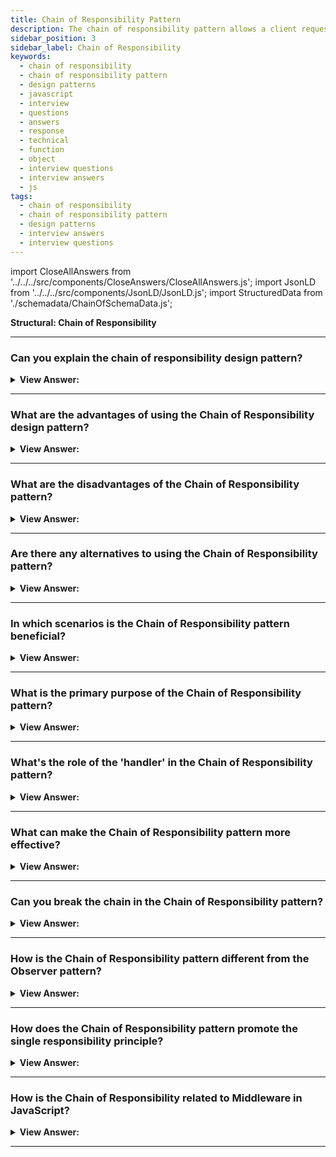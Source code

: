 ```yaml
---
title: Chain of Responsibility Pattern
description: The chain of responsibility pattern allows a client request to be received by multiple objects. JavaScript Frontend Phone Interview Question
sidebar_position: 3
sidebar_label: Chain of Responsibility
keywords:
  - chain of responsibility
  - chain of responsibility pattern
  - design patterns
  - javascript
  - interview
  - questions
  - answers
  - response
  - technical
  - function
  - object
  - interview questions
  - interview answers
  - js
tags:
  - chain of responsibility
  - chain of responsibility pattern
  - design patterns
  - interview answers
  - interview questions
---
```


import CloseAllAnswers from '../../../src/components/CloseAnswers/CloseAllAnswers.js';
import JsonLD from '../../../src/components/JsonLD/JsonLD.js';
import StructuredData from './schemadata/ChainOfSchemaData.js';

<JsonLD data={StructuredData} />

<head>
  <title>Chain of Responsibility Pattern | HelloJavaScript.info</title>
</head>

**Structural: Chain of Responsibility**

<CloseAllAnswers />

---

### Can you explain the chain of responsibility design pattern?

<details className='answer'>
  <summary>
    <strong>View Answer:</strong>
  </summary>
  <div>
  <div>
      <strong>Interview Response:</strong> The Chain of Responsibility pattern is a behavioral design pattern that lets you pass requests along a chain of handlers. When a request comes in, each handler decides either to process the request or to pass it to the next handler in the chain.
    </div><br/>
    <div>
      <strong>Technical Response:</strong> This behavioral JavaScript design pattern generates a series of receiver objects responding to a request. This approach encourages loose coupling, allowing us to avoid coupling the sender of a request to a receiver and allowing other receivers to handle the request.<br/><br/>
      The receiving objects get coupled together, and they'll be able to act on the request before passing it over to the following receiver object. It's also simple to add additional recipient objects to the chain.
<br/>
    </div>
    <div>
</div><br />
  <div><strong className="codeExample">Code Example:</strong> ES6 Implementation<br /><br />

<img src="/img/javascript-chain-of-responsibility.jpg" /><br /><br />

<img src="/img/chain_of_responsibility_atm.png
" /><br /><br />

**The objects participating in this pattern are:**

**Client** -- example code: _Request_

- initiates the request to a chain of handler objects

**Handler** -- example code: _Request.get() method_

- defines an interface for handling the requests
- implements the successor link (returning 'this')

<br/>

**Here's a simple example of how to implement the Chain of Responsibility pattern in modern JavaScript:**

```javascript
class Handler {
  constructor() {
    this.next = null;
  }

  setNext(handler) {
    this.next = handler;
  }

  handle(request) {
    let result = this.process(request);

    if (result === 'next' && this.next) {
      return this.next.handle(request);
    }

    return result;
  }

  process(request) {
    throw new Error('Method process(request) not implemented.');
  }
}

class Handler1 extends Handler {
  process(request) {
    if (request === 'request1') {
      return 'Handler1 is handling request1';
    }

    return 'next';
  }
}

class Handler2 extends Handler {
  process(request) {
    if (request === 'request2') {
      return 'Handler2 is handling request2';
    }

    return 'next';
  }
}

class Handler3 extends Handler {
  process(request) {
    if (request === 'request3') {
      return 'Handler3 is handling request3';
    }

    return 'next';
  }
}

// Set up the chain of responsibility
const handler1 = new Handler1();
const handler2 = new Handler2();
const handler3 = new Handler3();

handler1.setNext(handler2);
handler2.setNext(handler3);

// Send requests
console.log(handler1.handle('request2')); // Output: Handler2 is handling request2
console.log(handler1.handle('request3')); // Output: Handler3 is handling request3
console.log(handler1.handle('request1')); // Output: Handler1 is handling request1
```

In this example, `Handler1`, `Handler2`, and `Handler3` are all handlers. They each extend a base `Handler` class and override its `process` method to handle specific requests. If a handler can't handle a request, it passes the request along to the next handler in the chain. The chain is set up at runtime, with each handler holding a reference to the next handler in the chain.

  </div>
  </div>
</details>

---

### What are the advantages of using the Chain of Responsibility design pattern?

<details>
  <summary>
    <strong>View Answer:</strong>
  </summary>
  <div>
  <div>
      <strong>Interview Response:</strong> Advantages of using the Chain of Responsibility pattern in JavaScript include flexible object handling, easy addition/removal of handlers, and reduced coupling between objects.
    </div>
    <br />
    <div>
      <strong>Technical Response:</strong> Benefits of the Chain of Responsibility Pattern
    </div>
    <br />
    <div></div>

- You have control over the sequence in which requests get handled.
- The principle of single responsibility. Classes that invoke operations get separated from classes that perform tasks.
- The principle of open/closed. New handlers can get added to the app without disrupting the old client code.

<br />
  </div>
</details>

---

### What are the disadvantages of the Chain of Responsibility pattern?

<details>
  <summary>
    <strong>View Answer:</strong>
  </summary>
  <div>
  <div>
      <strong>Interview Response:</strong> Disadvantages of using the Chain of Responsibility pattern in JavaScript include the potential for requests to go unhandled, increased complexity and potential performance issues with long chains.
    </div>
    <br />

:::warning
This pattern can lead to high runtime overhead and the handling order may not always be predictable.
:::

  </div>
</details>

---

### Are there any alternatives to using the Chain of Responsibility pattern?

<details>
  <summary>
    <strong>View Answer:</strong>
  </summary>
  <div>
  <div>
      <strong>Interview Response:</strong> Yes, some alternatives to the Chain of Responsibility pattern in JavaScript include the Command pattern, the Observer pattern, and the Strategy pattern.
    </div>
    <br />
  </div>
</details>

---

### In which scenarios is the Chain of Responsibility pattern beneficial?

<details>
  <summary><strong>View Answer:</strong></summary>
  <div>
  <div><strong>Interview Response:</strong> It's useful when multiple objects can handle a request and the handler doesn't need to be specified explicitly.
  </div>
  </div>
</details>

---

### What is the primary purpose of the Chain of Responsibility pattern?

<details>
  <summary><strong>View Answer:</strong></summary>
  <div>
  <div><strong>Interview Response:</strong> Its primary purpose is to decouple the sender of a request from its receiver by allowing multiple objects to handle the request.
  </div>
  </div>
</details>

---

### What's the role of the 'handler' in the Chain of Responsibility pattern?

<details>
  <summary><strong>View Answer:</strong></summary>
  <div>
  <div><strong>Interview Response:</strong> The handler is an interface representing part of the chain. It either handles the request or forwards it to the next handler.
  </div>
  </div>
</details>

---

### What can make the Chain of Responsibility pattern more effective?

<details>
  <summary><strong>View Answer:</strong></summary>
  <div>
  <div><strong>Interview Response:</strong> Ensuring that the chain is set up correctly with careful consideration of handlers can make it more effective.
  </div>
  </div>
</details>

---

### Can you break the chain in the Chain of Responsibility pattern?

<details>
  <summary><strong>View Answer:</strong></summary>
  <div>
  <div><strong>Interview Response:</strong> Yes, it's possible to break the chain in the Chain of Responsibility pattern in modern JavaScript. A handler in the chain can decide not to pass the request further down the chain.
  </div><br />
  <div><strong className="codeExample">Code Example:</strong><br /><br />

  <div></div>

```javascript
class Handler {
  constructor() {
    this.next = null;
  }

  setNext(handler) {
    this.next = handler;
  }

  handle(request) {
    let result = this.process(request);

    // If result isn't 'next', don't pass the request to the next handler
    if (result !== 'next' || !this.next) {
      return result;
    }

    return this.next.handle(request);
  }

  process(request) {
    throw new Error('Method process(request) not implemented.');
  }
}

class Handler1 extends Handler {
  process(request) {
    if (request === 'request1') {
      return 'Handler1 is handling request1';
    }

    return 'next';
  }
}

class Handler2 extends Handler {
  process(request) {
    // If this handler processes the request, don't pass it to the next handler
    if (request === 'request2') {
      return 'Handler2 is handling request2 and breaking the chain';
    }

    return 'next';
  }
}

class Handler3 extends Handler {
  process(request) {
    if (request === 'request3') {
      return 'Handler3 is handling request3';
    }

    return 'next';
  }
}

// Set up the chain of responsibility
const handler1 = new Handler1();
const handler2 = new Handler2();
const handler3 = new Handler3();

handler1.setNext(handler2);
handler2.setNext(handler3);

// Send requests
console.log(handler1.handle('request2')); // Output: Handler2 is handling request2 and breaking the chain
console.log(handler1.handle('request3')); // Output: undefined, because the chain was broken by handler2
```

In this example, if `Handler2` processes a request, it breaks the chain and doesn't pass the request to `Handler3`. As a result, if you send 'request3' to `handler1`, the request won't reach `Handler3`, and the method `handler1.handle('request3')` returns `undefined`.

  </div>
  </div>
</details>

---

### How is the Chain of Responsibility pattern different from the Observer pattern?

<details>
  <summary><strong>View Answer:</strong></summary>
  <div>
  <div><strong>Interview Response:</strong> In the Chain of Responsibility, the event is handled by one handler. In Observer, multiple observers react to an event.
  </div>
  </div>
</details>

---

### How does the Chain of Responsibility pattern promote the single responsibility principle?

<details>
  <summary><strong>View Answer:</strong></summary>
  <div>
  <div><strong>Interview Response:</strong> Each handler in the chain is responsible for one type of request, promoting single responsibility.
  </div>
  </div>
</details>

---

### How is the Chain of Responsibility related to Middleware in JavaScript?

<details>
  <summary><strong>View Answer:</strong></summary>
  <div>
  <div><strong>Interview Response:</strong> Middleware in JavaScript often follows this pattern where requests pass through functions until a response is sent.
  </div><br />
  <div><strong>Technical Response:</strong> The Chain of Responsibility pattern is very similar to the concept of middleware, especially as seen in JavaScript frameworks like Express.js. Middleware is essentially a chain of functions that get executed in the order they're defined, and each function has the ability to end the request-response cycle or pass control to the next middleware function in the chain.
  </div><br />
  <div><strong className="codeExample">Code Example:</strong><br /><br />

  <div></div>

Here's an example of how middleware works in Express.js, which is an implementation of the Chain of Responsibility pattern.

```javascript
const express = require('express');
const app = express();

// Middleware function 1
app.use((req, res, next) => {
  console.log('Middleware function 1');
  next();
});

// Middleware function 2
app.use((req, res, next) => {
  console.log('Middleware function 2');
  next();
});

// Middleware function 3
app.use((req, res, next) => {
  console.log('Middleware function 3');
  res.send('Response from middleware function 3');
});

app.listen(3000, () => console.log('Server is running on port 3000'));
```

In this example, there are three middleware functions defined using `app.use()`. When a request comes in, it's passed to the first middleware function. This function logs a message, then calls `next()`, which passes the request to the next middleware function in the chain. The process continues until it reaches the third middleware function, which sends a response and ends the request-response cycle.

This is an excellent example of the Chain of Responsibility pattern. Each middleware function is a handler that can either handle the request (by sending a response) or pass it to the next handler in the chain (by calling `next()`).

  </div>
  </div>
</details>

---
